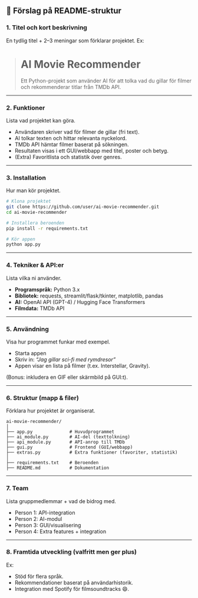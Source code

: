 
## 📑 Förslag på README-struktur

### 1. **Titel och kort beskrivning**

En tydlig titel + 2–3 meningar som förklarar projektet.
Ex:

> # AI Movie Recommender
>
> Ett Python-projekt som använder AI för att tolka vad du gillar för filmer och rekommenderar titlar från TMDb API.

---

### 2. **Funktioner**

Lista vad projektet kan göra.

* Användaren skriver vad för filmer de gillar (fri text).
* AI tolkar texten och hittar relevanta nyckelord.
* TMDb API hämtar filmer baserat på sökningen.
* Resultaten visas i ett GUI/webbapp med titel, poster och betyg.
* (Extra) Favoritlista och statistik över genres.

---

### 3. **Installation**

Hur man kör projektet.

```bash
# Klona projektet
git clone https://github.com/user/ai-movie-recommender.git
cd ai-movie-recommender

# Installera beroenden
pip install -r requirements.txt

# Kör appen
python app.py
```

---

### 4. **Tekniker & API:er**

Lista vilka ni använder.

* **Programspråk:** Python 3.x
* **Bibliotek:** requests, streamlit/flask/tkinter, matplotlib, pandas
* **AI:** OpenAI API (GPT-4) / Hugging Face Transformers
* **Filmdata:** TMDb API

---

### 5. **Användning**

Visa hur programmet funkar med exempel.

* Starta appen
* Skriv in: *“Jag gillar sci-fi med rymdresor”*
* Appen visar en lista på filmer (t.ex. Interstellar, Gravity).

(Bonus: inkludera en GIF eller skärmbild på GUI:t).

---

### 6. **Struktur (mapp & filer)**

Förklara hur projektet är organiserat.

```
ai-movie-recommender/
│
├── app.py              # Huvudprogrammet
├── ai_module.py        # AI-del (texttolkning)
├── api_module.py       # API-anrop till TMDb
├── gui.py              # Frontend (GUI/webbapp)
├── extras.py           # Extra funktioner (favoriter, statistik)
│
├── requirements.txt    # Beroenden
├── README.md           # Dokumentation
```

---

### 7. **Team**

Lista gruppmedlemmar + vad de bidrog med.

* Person 1: API-integration
* Person 2: AI-modul
* Person 3: GUI/visualisering
* Person 4: Extra features + integration

---

### 8. **Framtida utveckling (valfritt men ger plus)**

Ex:

* Stöd för flera språk.
* Rekommendationer baserat på användarhistorik.
* Integration med Spotify för filmsoundtracks 😄.

